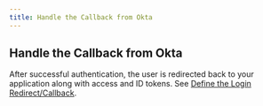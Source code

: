 ```yaml
---
title: Handle the Callback from Okta
---
```

## Handle the Callback from Okta

After successful authentication, the user is redirected back to your application along with access and ID tokens. See [Define the Login Redirect/Callback](define-the-login-redirect/callback).

<StackSelector snippet="handle-callback"/>

<NextSection/>
